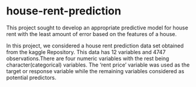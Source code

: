 # house-rent-prediction
This project sought to develop an appropriate predictive model for house rent with the least amount of error based on the features of a house.

In this project, we considered a house rent prediction data set obtained from the kaggle Repository. This data has 12 variables and 4747 observations.There are four numeric variables with the rest being character(categorical) variables. The ‘rent price’ variable was used as the target or response variable while the remaining variables considered as potential predictors.




